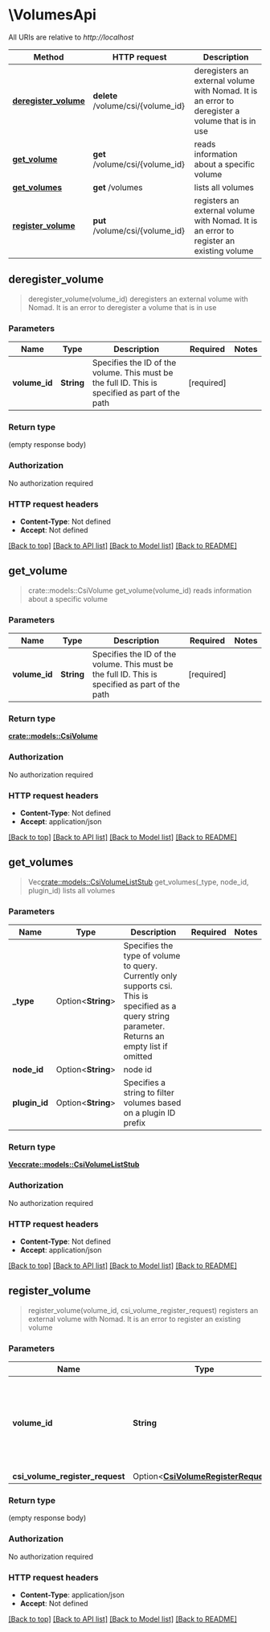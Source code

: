 # \VolumesApi

All URIs are relative to *http://localhost*

Method | HTTP request | Description
------------- | ------------- | -------------
[**deregister_volume**](VolumesApi.md#deregister_volume) | **delete** /volume/csi/{volume_id} | deregisters an external volume with Nomad. It is an error to deregister a volume that is in use
[**get_volume**](VolumesApi.md#get_volume) | **get** /volume/csi/{volume_id} | reads information about a specific volume
[**get_volumes**](VolumesApi.md#get_volumes) | **get** /volumes | lists all volumes
[**register_volume**](VolumesApi.md#register_volume) | **put** /volume/csi/{volume_id} | registers an external volume with Nomad. It is an error to register an existing volume



## deregister_volume

> deregister_volume(volume_id)
deregisters an external volume with Nomad. It is an error to deregister a volume that is in use

### Parameters


Name | Type | Description  | Required | Notes
------------- | ------------- | ------------- | ------------- | -------------
**volume_id** | **String** | Specifies the ID of the volume. This must be the full ID. This is specified as part of the path | [required] |

### Return type

 (empty response body)

### Authorization

No authorization required

### HTTP request headers

- **Content-Type**: Not defined
- **Accept**: Not defined

[[Back to top]](#) [[Back to API list]](../README.md#documentation-for-api-endpoints) [[Back to Model list]](../README.md#documentation-for-models) [[Back to README]](../README.md)


## get_volume

> crate::models::CsiVolume get_volume(volume_id)
reads information about a specific volume

### Parameters


Name | Type | Description  | Required | Notes
------------- | ------------- | ------------- | ------------- | -------------
**volume_id** | **String** | Specifies the ID of the volume. This must be the full ID. This is specified as part of the path | [required] |

### Return type

[**crate::models::CsiVolume**](CsiVolume.md)

### Authorization

No authorization required

### HTTP request headers

- **Content-Type**: Not defined
- **Accept**: application/json

[[Back to top]](#) [[Back to API list]](../README.md#documentation-for-api-endpoints) [[Back to Model list]](../README.md#documentation-for-models) [[Back to README]](../README.md)


## get_volumes

> Vec<crate::models::CsiVolumeListStub> get_volumes(_type, node_id, plugin_id)
lists all volumes

### Parameters


Name | Type | Description  | Required | Notes
------------- | ------------- | ------------- | ------------- | -------------
**_type** | Option<**String**> | Specifies the type of volume to query. Currently only supports csi. This is specified as a query string parameter. Returns an empty list if omitted |  |
**node_id** | Option<**String**> | node id |  |
**plugin_id** | Option<**String**> | Specifies a string to filter volumes based on a plugin ID prefix |  |

### Return type

[**Vec<crate::models::CsiVolumeListStub>**](CsiVolumeListStub.md)

### Authorization

No authorization required

### HTTP request headers

- **Content-Type**: Not defined
- **Accept**: application/json

[[Back to top]](#) [[Back to API list]](../README.md#documentation-for-api-endpoints) [[Back to Model list]](../README.md#documentation-for-models) [[Back to README]](../README.md)


## register_volume

> register_volume(volume_id, csi_volume_register_request)
registers an external volume with Nomad. It is an error to register an existing volume

### Parameters


Name | Type | Description  | Required | Notes
------------- | ------------- | ------------- | ------------- | -------------
**volume_id** | **String** | Specifies the ID of the volume. This must be the full ID. This is specified as part of the path | [required] |
**csi_volume_register_request** | Option<[**CsiVolumeRegisterRequest**](CsiVolumeRegisterRequest.md)> |  |  |

### Return type

 (empty response body)

### Authorization

No authorization required

### HTTP request headers

- **Content-Type**: application/json
- **Accept**: Not defined

[[Back to top]](#) [[Back to API list]](../README.md#documentation-for-api-endpoints) [[Back to Model list]](../README.md#documentation-for-models) [[Back to README]](../README.md)

